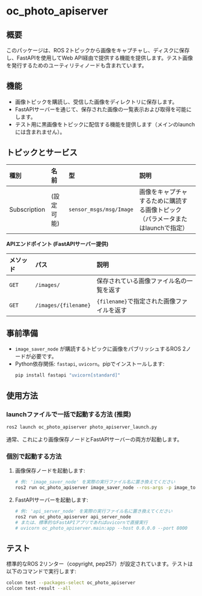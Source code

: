 # oc_photo_apiserver

## 概要

このパッケージは、ROS 2トピックから画像をキャプチャし、ディスクに保存し、FastAPIを使用してWeb API経由で提供する機能を提供します。テスト画像を発行するためのユーティリティノードも含まれています。

## 機能

-   画像トピックを購読し、受信した画像をディレクトリに保存します。
-   FastAPIサーバーを通じて、保存された画像の一覧表示および取得を可能にします。
-   テスト用に黒画像をトピックに配信する機能を提供します（メインのlaunchには含まれません）。

## トピックとサービス

| 種別         | 名前           | 型                      | 説明                                                                 |
| :----------- | :------------- | :---------------------- | :------------------------------------------------------------------- |
| Subscription | (設定可能)     | `sensor_msgs/msg/Image` | 画像をキャプチャするために購読する画像トピック（パラメータまたはlaunchで指定） |

**APIエンドポイント (FastAPIサーバー提供)**

| メソッド | パス                 | 説明                               |
| :------- | :------------------- | :--------------------------------- |
| `GET`    | `/images/`           | 保存されている画像ファイル名の一覧を返す |
| `GET`    | `/images/{filename}` | `{filename}`で指定された画像ファイルを返す |

## 事前準備

-   `image_saver_node` が購読するトピックに画像をパブリッシュするROS 2ノードが必要です。
-   Python依存関係: `fastapi`, `uvicorn`。pipでインストールします:
    ```bash
    pip install fastapi "uvicorn[standard]"
    ```

## 使用方法

### launchファイルで一括で起動する方法 (推奨)
```bash
ros2 launch oc_photo_apiserver photo_apiserver_launch.py
```
通常、これにより画像保存ノードとFastAPIサーバーの両方が起動します。

### 個別で起動する方法
1.  画像保存ノードを起動します:
    ```bash
    # 例: 'image_saver_node' を実際の実行ファイル名に置き換えてください
    ros2 run oc_photo_apiserver image_saver_node --ros-args -p image_topic:=/camera/image_raw
    ```
2.  FastAPIサーバーを起動します:
    ```bash
    # 例: 'api_server_node' を実際の実行ファイル名に置き換えてください
    ros2 run oc_photo_apiserver api_server_node
    # または、標準的なFastAPIアプリであればuvicornで直接実行
    # uvicorn oc_photo_apiserver.main:app --host 0.0.0.0 --port 8000
    ```

## テスト

標準的なROS 2リンター（copyright, pep257）が設定されています。テストは以下のコマンドで実行します:

```bash
colcon test --packages-select oc_photo_apiserver
colcon test-result --all
```
